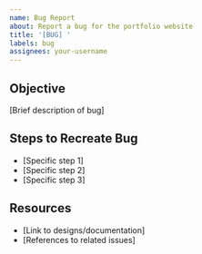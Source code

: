 ```yaml
---
name: Bug Report
about: Report a bug for the portfolio website
title: '[BUG] '
labels: bug
assignees: your-username
---
```


## Objective
[Brief description of bug]

## Steps to Recreate Bug
- [Specific step 1]
- [Specific step 2]
- [Specific step 3]

## Resources
- [Link to designs/documentation]
- [References to related issues]